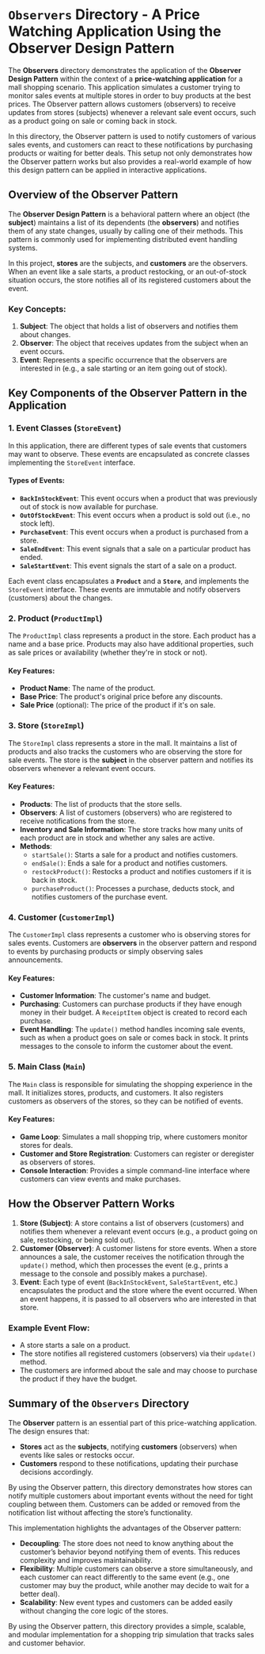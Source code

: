 # `Observers` Directory - A Price Watching Application Using the Observer Design Pattern

The **Observers** directory demonstrates the application of the **Observer Design Pattern** within the context of a **price-watching application** for a mall shopping scenario. This application simulates a customer trying to monitor sales events at multiple stores in order to buy products at the best prices. The Observer pattern allows customers (observers) to receive updates from stores (subjects) whenever a relevant sale event occurs, such as a product going on sale or coming back in stock.

In this directory, the Observer pattern is used to notify customers of various sales events, and customers can react to these notifications by purchasing products or waiting for better deals. This setup not only demonstrates how the Observer pattern works but also provides a real-world example of how this design pattern can be applied in interactive applications.

## Overview of the Observer Pattern

The **Observer Design Pattern** is a behavioral pattern where an object (the **subject**) maintains a list of its dependents (the **observers**) and notifies them of any state changes, usually by calling one of their methods. This pattern is commonly used for implementing distributed event handling systems.

In this project, **stores** are the subjects, and **customers** are the observers. When an event like a sale starts, a product restocking, or an out-of-stock situation occurs, the store notifies all of its registered customers about the event.

### Key Concepts:
1. **Subject**: The object that holds a list of observers and notifies them about changes.
2. **Observer**: The object that receives updates from the subject when an event occurs.
3. **Event**: Represents a specific occurrence that the observers are interested in (e.g., a sale starting or an item going out of stock).

## Key Components of the Observer Pattern in the Application

### 1. **Event Classes (`StoreEvent`)**

In this application, there are different types of sale events that customers may want to observe. These events are encapsulated as concrete classes implementing the `StoreEvent` interface.

#### Types of Events:
- **`BackInStockEvent`**: This event occurs when a product that was previously out of stock is now available for purchase.
- **`OutOfStockEvent`**: This event occurs when a product is sold out (i.e., no stock left).
- **`PurchaseEvent`**: This event occurs when a product is purchased from a store.
- **`SaleEndEvent`**: This event signals that a sale on a particular product has ended.
- **`SaleStartEvent`**: This event signals the start of a sale on a product.

Each event class encapsulates a **`Product`** and a **`Store`**, and implements the `StoreEvent` interface. These events are immutable and notify observers (customers) about the changes.

### 2. **Product (`ProductImpl`)**

The `ProductImpl` class represents a product in the store. Each product has a name and a base price. Products may also have additional properties, such as sale prices or availability (whether they're in stock or not).

#### Key Features:
- **Product Name**: The name of the product.
- **Base Price**: The product's original price before any discounts.
- **Sale Price** (optional): The price of the product if it's on sale.

### 3. **Store (`StoreImpl`)**

The `StoreImpl` class represents a store in the mall. It maintains a list of products and also tracks the customers who are observing the store for sale events. The store is the **subject** in the observer pattern and notifies its observers whenever a relevant event occurs.

#### Key Features:
- **Products**: The list of products that the store sells.
- **Observers**: A list of customers (observers) who are registered to receive notifications from the store.
- **Inventory and Sale Information**: The store tracks how many units of each product are in stock and whether any sales are active.
- **Methods**:
  - `startSale()`: Starts a sale for a product and notifies customers.
  - `endSale()`: Ends a sale for a product and notifies customers.
  - `restockProduct()`: Restocks a product and notifies customers if it is back in stock.
  - `purchaseProduct()`: Processes a purchase, deducts stock, and notifies customers of the purchase event.

### 4. **Customer (`CustomerImpl`)**

The `CustomerImpl` class represents a customer who is observing stores for sales events. Customers are **observers** in the observer pattern and respond to events by purchasing products or simply observing sales announcements.

#### Key Features:
- **Customer Information**: The customer's name and budget.
- **Purchasing**: Customers can purchase products if they have enough money in their budget. A `ReceiptItem` object is created to record each purchase.
- **Event Handling**: The `update()` method handles incoming sale events, such as when a product goes on sale or comes back in stock. It prints messages to the console to inform the customer about the event.

### 5. **Main Class (`Main`)**

The `Main` class is responsible for simulating the shopping experience in the mall. It initializes stores, products, and customers. It also registers customers as observers of the stores, so they can be notified of events.

#### Key Features:
- **Game Loop**: Simulates a mall shopping trip, where customers monitor stores for deals.
- **Customer and Store Registration**: Customers can register or deregister as observers of stores.
- **Console Interaction**: Provides a simple command-line interface where customers can view events and make purchases.

## How the Observer Pattern Works

1. **Store (Subject)**: A store contains a list of observers (customers) and notifies them whenever a relevant event occurs (e.g., a product going on sale, restocking, or being sold out).
2. **Customer (Observer)**: A customer listens for store events. When a store announces a sale, the customer receives the notification through the `update()` method, which then processes the event (e.g., prints a message to the console and possibly makes a purchase).
3. **Event**: Each type of event (`BackInStockEvent`, `SaleStartEvent`, etc.) encapsulates the product and the store where the event occurred. When an event happens, it is passed to all observers who are interested in that store.

### Example Event Flow:
- A store starts a sale on a product.
- The store notifies all registered customers (observers) via their `update()` method.
- The customers are informed about the sale and may choose to purchase the product if they have the budget.

## Summary of the `Observers` Directory

The **Observer** pattern is an essential part of this price-watching application. The design ensures that:
- **Stores** act as the **subjects**, notifying **customers** (observers) when events like sales or restocks occur.
- **Customers** respond to these notifications, updating their purchase decisions accordingly.

By using the Observer pattern, this directory demonstrates how stores can notify multiple customers about important events without the need for tight coupling between them. Customers can be added or removed from the notification list without affecting the store’s functionality.

This implementation highlights the advantages of the Observer pattern:
- **Decoupling**: The store does not need to know anything about the customer’s behavior beyond notifying them of events. This reduces complexity and improves maintainability.
- **Flexibility**: Multiple customers can observe a store simultaneously, and each customer can react differently to the same event (e.g., one customer may buy the product, while another may decide to wait for a better deal).
- **Scalability**: New event types and customers can be added easily without changing the core logic of the stores.

By using the Observer pattern, this directory provides a simple, scalable, and modular implementation for a shopping trip simulation that tracks sales and customer behavior.
